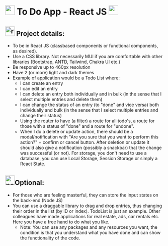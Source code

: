 # <img src="https://user-images.githubusercontent.com/25181517/183897015-94a058a6-b86e-4e42-a37f-bf92061753e5.png" alt="react" width="30" height="30"/> To Do App - React JS <img src="https://user-images.githubusercontent.com/25181517/183897015-94a058a6-b86e-4e42-a37f-bf92061753e5.png" alt="react" width="30" height="30"/>

## <img src="https://user-images.githubusercontent.com/25181517/183897015-94a058a6-b86e-4e42-a37f-bf92061753e5.png" alt="react" width="30" height="30"/> Project details:

- To be in React JS (classbased components or functional components, as desired).
- Use a CSS library. Not necessarily MUI if you are comfortable with other libraries (Bootstrap, ANTD, Tailwind, Chakra UI etc.)
- Be responsive up to 460px resolution
- Have 2 (or more) light and dark themes
- Example of application would be a Todo List where:
  - I can create an entry
  - I can edit an entry
  - I can delete an entry both individually and in bulk (in the sense that I select multiple entries and delete them)
  - I can change the status of an entry (to "done" and vice versa) both individually and bulk (in the sense that I select multiple entries and change their status)
  - Using the router to have (a filter) a route for all todo's, a route for those with a status of "done" and a route for "undone".
  - When I do a delete or update action, there should be a modal/notification with "Are you sure that you want to perform this action?" + confirm or cancel button. After deletion or update it should also give a notification (possibly a snackbar) that the change was successful (or not). For storage, you don't need to use a database, you can use Local Storage, Session Storage or simply a React State.

## <img src="https://user-images.githubusercontent.com/25181517/183568594-85e280a7-0d7e-4d1a-9028-c8c2209e073c.png" alt="nodejs" width="30" height="30"/>Optional:

- For those who are feeling masterful, they can store the input states on the back-end (Node JS)
- You can use a draggable library to drag and drop entries, thus changing their order in the list (by ID or index).
  TodoList is just an example. Other colleagues have made applications for real estate, ads, car rentals etc. Here you have a free hand to do what you like.
  - Note: You can use any packages and any resources you want, the condition is that you understand what you have done and can show the functionality of the code.
